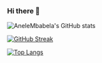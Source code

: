 ### Hi there 👋

<!--
**AneleMbabela/AneleMbabela** is a ✨ _special_ ✨ repository because its `README.md` (this file) appears on your GitHub profile.

Here are some ideas to get you started:

- 🔭 I’m currently working on ...
- 🌱 I’m currently learning ...
- 👯 I’m looking to collaborate on ...
- 🤔 I’m looking for help with ...
- 💬 Ask me about ...
- 📫 How to reach me: ...
- 😄 Pronouns: ...
- ⚡ Fun fact: ...
-->
![AneleMbabela's GitHub stats](https://github-readme-stats.vercel.app/api?username=anelembabela&show_icons=true&theme=icegray)

[![GitHub Streak](https://github-readme-streak-stats.herokuapp.com/?user=anelembabela&theme=icegray)](https://git.io/streak-stats&theme=icegray)

[![Top Langs](https://github-readme-stats.vercel.app/api/top-langs/?username=anelembabela&langs_count=8&theme=icegray)](https://github.com/anelembabela/github-readme-stats)


